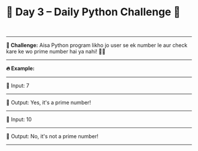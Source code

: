 <h1>📢 Day 3 – Daily Python Challenge 🐍</h1> <br> <hr>
<b>🚀 Challenge:</b> Aisa Python program likho jo user se ek number le aur check kare ke wo prime number hai ya nahi! 🔢💡 <hr>

<b>🔥 Example:</b> <hr>
📌 Input: 7 <hr>
📌 Output: Yes, it's a prime number! <hr>
📌 Input: 10 <hr>
📌 Output: No, it's not a prime number! <hr>

